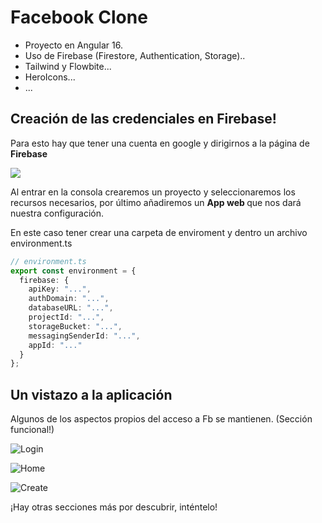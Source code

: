 # Facebook Clone

- Proyecto en Angular 16.
- Uso de Firebase (Firestore, Authentication, Storage)..
- Tailwind y Flowbite...
- HeroIcons...
- ...


## Creación de las credenciales en Firebase!

Para esto hay que tener una cuenta en google y dirigirnos a la página de <b> Firebase </b> 

<a target="_blank" href="https://firebase.google.com/?hl=es-419">
  <img src="https://skillicons.dev/icons?i=firebase" />
</a>

<br/>

Al entrar en la consola crearemos un proyecto y seleccionaremos los recursos necesarios, por último añadiremos un <b> App web </b> que nos dará nuestra configuración.

En este caso tener crear una carpeta de enviroment y dentro un archivo environment.ts

```ts
// environment.ts
export const environment = {
  firebase: {
    apiKey: "...",
    authDomain: "...",
    databaseURL: "...",
    projectId: "...",
    storageBucket: "...",
    messagingSenderId: "...",
    appId: "..."
  }
};
```

## Un vistazo a la aplicación

Algunos de los aspectos propios del acceso a Fb se mantienen. (Sección funcional!)

![Login](assets/readme/image.png)

![Home](assets/readme/image-1.png)

![Create](assets/readme/image-2.png)

¡Hay otras secciones más por descubrir, inténtelo!
